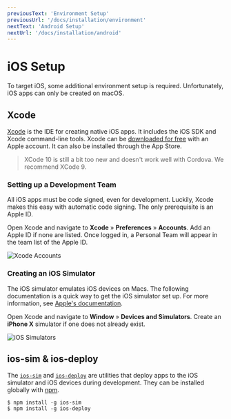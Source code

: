 ```yaml
---
previousText: 'Environment Setup'
previousUrl: '/docs/installation/environment'
nextText: 'Android Setup'
nextUrl: '/docs/installation/android'
---
```


# iOS Setup

<p class="intro" markdown="1">
To target iOS, some additional environment setup is required. Unfortunately, iOS apps can only be created on macOS.
</p>

## Xcode

<a href="https://developer.apple.com/xcode/" target="_blank">Xcode</a> is the IDE for creating native iOS apps. It includes the iOS SDK and Xcode command-line tools. Xcode can be <a href="https://developer.apple.com/download/" target="_blank">downloaded for free</a> with an Apple account. It can also be installed through the App Store.

<blockquote>
  <p>XCode 10 is still a bit too new and doesn't work well with Cordova. We recommend XCode 9.</p>
</blockquote>


### Setting up a Development Team

All iOS apps must be code signed, even for development. Luckily, Xcode makes this easy with automatic code signing. The only prerequisite is an Apple ID.

Open Xcode and navigate to **Xcode** &raquo; **Preferences** &raquo; **Accounts**. Add an Apple ID if none are listed. Once logged in, a Personal Team will appear in the team list of the Apple ID.

![Xcode Accounts](/docs/assets/img/installation/ios-xcode-accounts.png)

### Creating an iOS Simulator

The iOS simulator emulates iOS devices on Macs. The following documentation is a quick way to get the iOS simulator set up. For more information, see <a href="https://developer.apple.com/library/content/documentation/IDEs/Conceptual/simulator_help_topics/Chapter/Chapter.html" target="_blank">Apple's documentation</a>.

Open Xcode and navigate to **Window** &raquo; **Devices and Simulators**. Create an **iPhone X** simulator if one does not already exist.

![iOS Simulators](/docs/assets/img/installation/ios-xcode-simulators-setup.png)

## ios-sim & ios-deploy

The <a href="https://github.com/phonegap/ios-sim" target="_blank">`ios-sim`</a> and <a href="https://github.com/phonegap/ios-deploy" target="_blank">`ios-deploy`</a> are utilities that deploy apps to the iOS simulator and iOS devices during development. They can be installed globally with [npm](/docs/faq/glossary#npm).

```shell
$ npm install -g ios-sim
$ npm install -g ios-deploy
```
